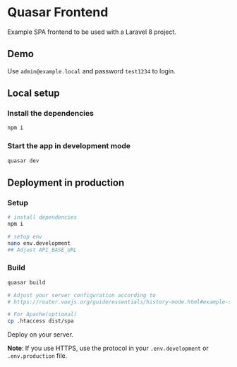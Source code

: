 # Quasar Frontend

Example SPA frontend to be used with a Laravel 8 project.

## Demo

Use `admin@example.local` and password `test1234` to login.

## Local setup

### Install the dependencies

```bash
npm i
```

### Start the app in development mode

```bash
quasar dev
```

## Deployment in production

### Setup

```bash
# install dependencies
npm i

# setup env
nano env.development
## Adjust API_BASE_URL
```

### Build

```bash
quasar build

# Adjust your server configuration according to
# https://router.vuejs.org/guide/essentials/history-mode.html#example-server-configurations

# For Apache(optional)
cp .htaccess dist/spa
```

Deploy on your server.

**Note**: If you use HTTPS, use the protocol in your `.env.development` or `.env.production` file.
